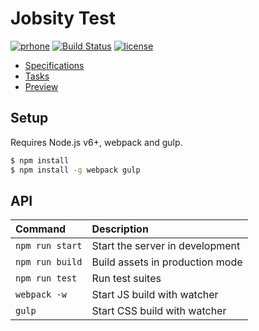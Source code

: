 # Jobsity Test

[![prhone](https://img.shields.io/badge/prhone-project-1b38a9.svg)](http://romelperez.com)
[![Build Status](https://travis-ci.org/romelperez/jobsity-test.svg?branch=master)](https://travis-ci.org/romelperez/jobsity-test)
[![license](https://img.shields.io/github/license/romelperez/jobsity-test.svg?maxAge=2592000)](./LICENSE)

- [Specifications](./SPECS.md)
- [Tasks](./TASKS.md)
- [Preview](http://romelperez-jobsity.herokuapp.com)

## Setup

Requires Node.js v6+, webpack and gulp.

```bash
$ npm install
$ npm install -g webpack gulp
```

## API

| Command               | Description                     |
| :-------------------- | :------------------------------ |
| `npm run start`       | Start the server in development |
| `npm run build`       | Build assets in production mode |
| `npm run test`        | Run test suites                 |
| `webpack -w`          | Start JS build with watcher     |
| `gulp`                | Start CSS build with watcher    |

